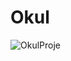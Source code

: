 # Okul
![OkulProje](https://github.com/user-attachments/assets/2f014787-ac2d-4110-a8c3-53bb5f428a04)
